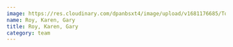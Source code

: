 ```yaml
---
image: https://res.cloudinary.com/dpanbsxt4/image/upload/v1681176685/Tonys/IMG_4329_j6rivo.jpg
name: Roy, Karen, Gary
title: Roy, Karen, Gary
category: team
---
```

